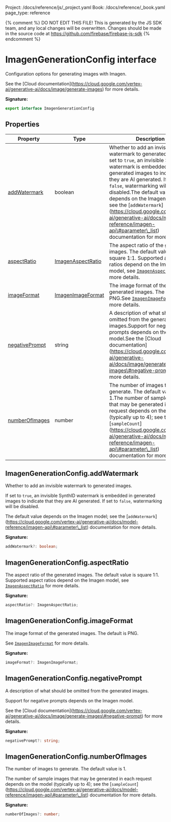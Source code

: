 Project: /docs/reference/js/_project.yaml
Book: /docs/reference/_book.yaml
page_type: reference

{% comment %}
DO NOT EDIT THIS FILE!
This is generated by the JS SDK team, and any local changes will be
overwritten. Changes should be made in the source code at
https://github.com/firebase/firebase-js-sdk
{% endcomment %}

# ImagenGenerationConfig interface
Configuration options for generating images with Imagen.

See the \[Cloud documentation\](https://cloud.google.com/vertex-ai/generative-ai/docs/image/generate-images) for more details.

<b>Signature:</b>

```typescript
export interface ImagenGenerationConfig 
```

## Properties

|  Property | Type | Description |
|  --- | --- | --- |
|  [addWatermark](./vertexai.imagengenerationconfig.md#imagengenerationconfigaddwatermark) | boolean | Whether to add an invisible watermark to generated images.<!-- -->If set to <code>true</code>, an invisible SynthID watermark is embedded in generated images to indicate that they are AI generated. If set to <code>false</code>, watermarking will be disabled.<!-- -->The default value depends on the Imagen model; see the \[<code>addWatermark</code>\](https://cloud.google.com/vertex-ai/generative-ai/docs/model-reference/imagen-api\#parameter\_list) documentation for more details. |
|  [aspectRatio](./vertexai.imagengenerationconfig.md#imagengenerationconfigaspectratio) | [ImagenAspectRatio](./vertexai.md#imagenaspectratio) | The aspect ratio of the generated images. The default value is square 1:1. Supported aspect ratios depend on the Imagen model, see <code>[ImagenAspectRatio](./vertexai.md#imagenaspectratio)</code> for more details. |
|  [imageFormat](./vertexai.imagengenerationconfig.md#imagengenerationconfigimageformat) | [ImagenImageFormat](./vertexai.imagenimageformat.md#imagenimageformat_class) | The image format of the generated images. The default is PNG.<!-- -->See <code>[ImagenImageFormat](./vertexai.imagenimageformat.md#imagenimageformat_class)</code> for more details. |
|  [negativePrompt](./vertexai.imagengenerationconfig.md#imagengenerationconfignegativeprompt) | string | A description of what should be omitted from the generated images.<!-- -->Support for negative prompts depends on the Imagen model.<!-- -->See the \[Cloud documentation\](https://cloud.google.com/vertex-ai/generative-ai/docs/image/generate-images\#negative-prompt) for more details. |
|  [numberOfImages](./vertexai.imagengenerationconfig.md#imagengenerationconfignumberofimages) | number | The number of images to generate. The default value is 1.<!-- -->The number of sample images that may be generated in each request depends on the model (typically up to 4); see the \[<code>sampleCount</code>\](https://cloud.google.com/vertex-ai/generative-ai/docs/model-reference/imagen-api\#parameter\_list) documentation for more details. |

## ImagenGenerationConfig.addWatermark

Whether to add an invisible watermark to generated images.

If set to `true`<!-- -->, an invisible SynthID watermark is embedded in generated images to indicate that they are AI generated. If set to `false`<!-- -->, watermarking will be disabled.

The default value depends on the Imagen model; see the \[`addWatermark`<!-- -->\](https://cloud.google.com/vertex-ai/generative-ai/docs/model-reference/imagen-api\#parameter\_list) documentation for more details.

<b>Signature:</b>

```typescript
addWatermark?: boolean;
```

## ImagenGenerationConfig.aspectRatio

The aspect ratio of the generated images. The default value is square 1:1. Supported aspect ratios depend on the Imagen model, see <code>[ImagenAspectRatio](./vertexai.md#imagenaspectratio)</code> for more details.

<b>Signature:</b>

```typescript
aspectRatio?: ImagenAspectRatio;
```

## ImagenGenerationConfig.imageFormat

The image format of the generated images. The default is PNG.

See <code>[ImagenImageFormat](./vertexai.imagenimageformat.md#imagenimageformat_class)</code> for more details.

<b>Signature:</b>

```typescript
imageFormat?: ImagenImageFormat;
```

## ImagenGenerationConfig.negativePrompt

A description of what should be omitted from the generated images.

Support for negative prompts depends on the Imagen model.

See the \[Cloud documentation\](https://cloud.google.com/vertex-ai/generative-ai/docs/image/generate-images\#negative-prompt) for more details.

<b>Signature:</b>

```typescript
negativePrompt?: string;
```

## ImagenGenerationConfig.numberOfImages

The number of images to generate. The default value is 1.

The number of sample images that may be generated in each request depends on the model (typically up to 4); see the \[`sampleCount`<!-- -->\](https://cloud.google.com/vertex-ai/generative-ai/docs/model-reference/imagen-api\#parameter\_list) documentation for more details.

<b>Signature:</b>

```typescript
numberOfImages?: number;
```
